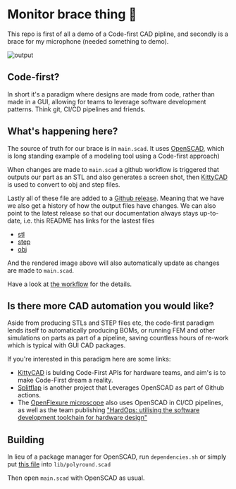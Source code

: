 # Monitor brace thing 🤷

This repo is first of all a demo of a Code-first CAD pipline, and secondly is a brace for my microphone (needed something to demo).

![output](https://github.com/Irev-Dev/playground/releases/latest/download/output.png)

## Code-first?

In short it's a paradigm where designs are made from code, rather than made in a GUI, allowing for teams to leverage software development patterns. Think git, CI/CD pipelines and friends.

## What's happening here?

The source of truth for our brace is in `main.scad`. It uses [OpenSCAD](https://openscad.org/), which is long standing example of a modeling tool using a Code-first approach)

When changes are made to `main.scad` a github workflow is triggered that outputs our part as an STL and also generates a screen shot, then [KittyCAD](https://kittycad.io/) is used to convert to obj and step files.

Lastly all of these file are added to a [Github release](https://github.com/Irev-Dev/playground/releases). Meaning that we have we also get a history of how the output files have changes. We can also point to the latest release so that our documentation always stays up-to-date, i.e. this README has links for the lastest files

- [stl](github.com/Irev-Dev/playground/releases/latest/download/output.stl)
- [step](github.com/Irev-Dev/playground/releases/latest/download/output.step)
- [obj](github.com/Irev-Dev/playground/releases/latest/download/output.obj)

And the rendered image above will also automatically update as changes are made to `main.scad`.

Have a look at [the workflow](https://github.com/Irev-Dev/playground/blob/main/.github/workflows/create-artifacts.yml) for the details.

## Is there more CAD automation you would like?

Aside from producing STLs and STEP files etc, the code-first paradigm lends itself to automatically producing BOMs, or running FEM and other simulations on parts as part of a pipeline, saving countless hours of re-work which is typical with GUI CAD packages.

If you're interested in this paradigm here are some links:
- [KittyCAD](https://kittycad.io/) is bulding Code-First APIs for hardware teams, and aim's is to make Code-First dream a reality.
- [Splitflap](https://github.com/scottbez1/splitflap) is another project that Leverages OpenSCAD as part of Github actions.
- The [OpenFlexure microscope](https://gitlab.com/openflexure/openflexure-microscope) also uses OpenSCAD in CI/CD pipelines, as well as the team publishing ["HardOps: utilising the software development toolchain for hardware design"](https://www.tandfonline.com/doi/full/10.1080/0951192X.2022.2028188)

## Building

In lieu of a package manager for OpenSCAD, run `dependencies.sh` or simply put [this file](https://raw.githubusercontent.com/Irev-Dev/Round-Anything/1.0.4/polyround.scad) into `lib/polyround.scad`

Then open `main.scad` with OpenSCAD as usual.
